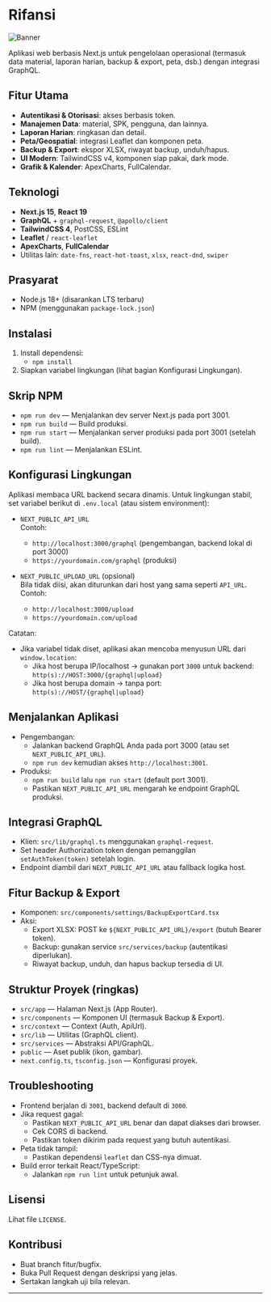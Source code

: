 # Rifansi

![Banner](./banner.png)

Aplikasi web berbasis Next.js untuk pengelolaan operasional (termasuk data material, laporan harian, backup & export, peta, dsb.) dengan integrasi GraphQL.

## Fitur Utama
- **Autentikasi & Otorisasi**: akses berbasis token.
- **Manajemen Data**: material, SPK, pengguna, dan lainnya.
- **Laporan Harian**: ringkasan dan detail.
- **Peta/Geospatial**: integrasi Leaflet dan komponen peta.
- **Backup & Export**: ekspor XLSX, riwayat backup, unduh/hapus.
- **UI Modern**: TailwindCSS v4, komponen siap pakai, dark mode.
- **Grafik & Kalender**: ApexCharts, FullCalendar.

## Teknologi
- **Next.js 15**, **React 19**
- **GraphQL** + `graphql-request`, `@apollo/client`
- **TailwindCSS 4**, PostCSS, ESLint
- **Leaflet** / `react-leaflet`
- **ApexCharts**, **FullCalendar**
- Utilitas lain: `date-fns`, `react-hot-toast`, `xlsx`, `react-dnd`, `swiper`

## Prasyarat
- Node.js 18+ (disarankan LTS terbaru)
- NPM (menggunakan `package-lock.json`)

## Instalasi
1. Install dependensi:
   - `npm install`
2. Siapkan variabel lingkungan (lihat bagian Konfigurasi Lingkungan).

## Skrip NPM
- `npm run dev` — Menjalankan dev server Next.js pada port 3001.
- `npm run build` — Build produksi.
- `npm run start` — Menjalankan server produksi pada port 3001 (setelah build).
- `npm run lint` — Menjalankan ESLint.

## Konfigurasi Lingkungan
Aplikasi membaca URL backend secara dinamis. Untuk lingkungan stabil, set variabel berikut di `.env.local` (atau sistem environment):

- `NEXT_PUBLIC_API_URL`  
  Contoh:
  - `http://localhost:3000/graphql` (pengembangan, backend lokal di port 3000)
  - `https://yourdomain.com/graphql` (produksi)

- `NEXT_PUBLIC_UPLOAD_URL` (opsional)  
  Bila tidak diisi, akan diturunkan dari host yang sama seperti `API_URL`.  
  Contoh:
  - `http://localhost:3000/upload`
  - `https://yourdomain.com/upload`

Catatan:
- Jika variabel tidak diset, aplikasi akan mencoba menyusun URL dari `window.location`:
  - Jika host berupa IP/localhost → gunakan port `3000` untuk backend: `http(s)://HOST:3000/{graphql|upload}`
  - Jika host berupa domain → tanpa port: `http(s)://HOST/{graphql|upload}`

## Menjalankan Aplikasi
- Pengembangan: 
  - Jalankan backend GraphQL Anda pada port 3000 (atau set `NEXT_PUBLIC_API_URL`).
  - `npm run dev` kemudian akses `http://localhost:3001`.
- Produksi:
  - `npm run build` lalu `npm run start` (default port 3001).
  - Pastikan `NEXT_PUBLIC_API_URL` mengarah ke endpoint GraphQL produksi.

## Integrasi GraphQL
- Klien: `src/lib/graphql.ts` menggunakan `graphql-request`.
- Set header Authorization token dengan pemanggilan `setAuthToken(token)` setelah login.
- Endpoint diambil dari `NEXT_PUBLIC_API_URL` atau fallback logika host.

## Fitur Backup & Export
- Komponen: `src/components/settings/BackupExportCard.tsx`
- Aksi:
  - Export XLSX: POST ke `${NEXT_PUBLIC_API_URL}/export` (butuh Bearer token).
  - Backup: gunakan service `src/services/backup` (autentikasi diperlukan).
  - Riwayat backup, unduh, dan hapus backup tersedia di UI.

## Struktur Proyek (ringkas)
- `src/app` — Halaman Next.js (App Router).
- `src/components` — Komponen UI (termasuk Backup & Export).
- `src/context` — Context (Auth, ApiUrl).
- `src/lib` — Utilitas (GraphQL client).
- `src/services` — Abstraksi API/GraphQL.
- `public` — Aset publik (ikon, gambar).
- `next.config.ts`, `tsconfig.json` — Konfigurasi proyek.

## Troubleshooting
- Frontend berjalan di `3001`, backend default di `3000`.
- Jika request gagal:
  - Pastikan `NEXT_PUBLIC_API_URL` benar dan dapat diakses dari browser.
  - Cek CORS di backend.
  - Pastikan token dikirim pada request yang butuh autentikasi.
- Peta tidak tampil:
  - Pastikan dependensi `leaflet` dan CSS-nya dimuat.
- Build error terkait React/TypeScript:
  - Jalankan `npm run lint` untuk petunjuk awal.

## Lisensi
Lihat file `LICENSE`.

## Kontribusi
- Buat branch fitur/bugfix.
- Buka Pull Request dengan deskripsi yang jelas.
- Sertakan langkah uji bila relevan.

---
